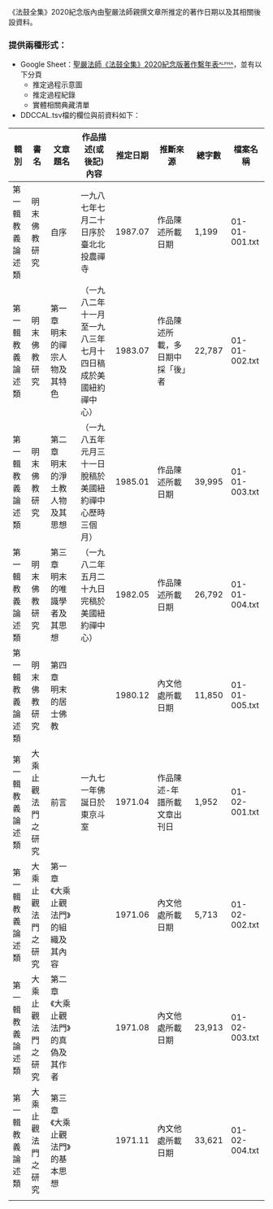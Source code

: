 《法鼓全集》2020紀念版內由聖嚴法師親撰文章所推定的著作日期以及其相關後設資料。

### 提供兩種形式：
- Google Sheet：[聖嚴法師《法鼓全集》2020紀念版著作繫年表ᴬᴸᴾᴴᴬ](https://bit.ly/DDCCAL_alpha)，並有以下分頁
    - 推定過程示意圖
    - 推定過程紀錄
    - 實體相關典藏清單
- DDCCAL.tsv檔的欄位與前資料如下：

| 輯別              | 書名               | 文章題名                               | 作品描述(或後記)內容                                           | 推定日期 | 推斷來源                         | 總字數 | 檔案名稱      |
| ----------------- | ------------------ | -------------------------------------- | -------------------------------------------------------------- | -------- | -------------------------------- | ------ | ------------- |
| 第一輯 教義論述類 | 明末佛教研究       | 自序                                   | 一九八七年七月二十日序於臺北北投農禪寺                         | 1987.07  | 作品陳述所載日期                 | 1,199  | 01-01-001.txt |
| 第一輯 教義論述類 | 明末佛教研究       | 第一章　明末的禪宗人物及其特色         | （一九八二年十一月至一九八三年七月十四日稿成於美國紐約禪中心） | 1983.07  | 作品陳述所載，多日期中採「後」者 | 22,787 | 01-01-002.txt |
| 第一輯 教義論述類 | 明末佛教研究       | 第二章　明末的淨土教人物及其思想       | （一九八五年元月三十一日脫稿於美國紐約禪中心歷時三個月）       | 1985.01  | 作品陳述所載日期                 | 39,995 | 01-01-003.txt |
| 第一輯 教義論述類 | 明末佛教研究       | 第三章　明末的唯識學者及其思想         | （一九八二年五月二十九日完稿於美國紐約禪中心）                 | 1982.05  | 作品陳述所載日期                 | 26,792 | 01-01-004.txt |
| 第一輯 教義論述類 | 明末佛教研究       | 第四章　明末的居士佛教                 |                                                                | 1980.12  | 內文他處所載日期                 | 11,850 | 01-01-005.txt |
| 第一輯 教義論述類 | 大乘止觀法門之研究 | 前言                                   | 一九七一年佛誕日於東京斗室                                     | 1971.04  | 作品陳述-年譜所載文章出刊日      | 1,952  | 01-02-001.txt |
| 第一輯 教義論述類 | 大乘止觀法門之研究 | 第一章　《大乘止觀法門》的組織及其內容 |                                                                | 1971.06  | 內文他處所載日期                 | 5,713  | 01-02-002.txt |
| 第一輯 教義論述類 | 大乘止觀法門之研究 | 第二章　《大乘止觀法門》的真偽及其作者 |                                                                | 1971.08  | 內文他處所載日期                 | 23,913 | 01-02-003.txt |
| 第一輯 教義論述類 | 大乘止觀法門之研究 | 第三章　《大乘止觀法門》的基本思想     |                                                                | 1971.11  | 內文他處所載日期                 | 33,621 | 01-02-004.txt |
|                   |                    |                                        |                                                                |          |                                  |        |               |
